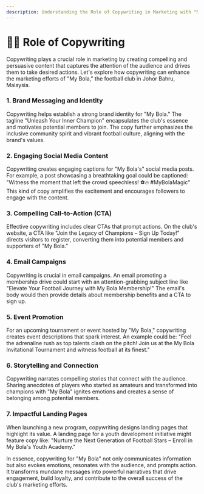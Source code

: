 ```yaml
---
description: Understanding the Role of Copywriting in Marketing with "My Bola"
---
```


# 👨🏫 Role of Copywriting

Copywriting plays a crucial role in marketing by creating compelling and persuasive content that captures the attention of the audience and drives them to take desired actions. Let's explore how copywriting can enhance the marketing efforts of "My Bola," the football club in Johor Bahru, Malaysia.

### **1. Brand Messaging and Identity**

Copywriting helps establish a strong brand identity for "My Bola." The tagline "Unleash Your Inner Champion" encapsulates the club's essence and motivates potential members to join. The copy further emphasizes the inclusive community spirit and vibrant football culture, aligning with the brand's values.

### **2. Engaging Social Media Content**

Copywriting creates engaging captions for "My Bola's" social media posts. For example, a post showcasing a breathtaking goal could be captioned: "Witness the moment that left the crowd speechless! ⚽🔥 #MyBolaMagic" This kind of copy amplifies the excitement and encourages followers to engage with the content.

### **3. Compelling Call-to-Action (CTA)**

Effective copywriting includes clear CTAs that prompt actions. On the club's website, a CTA like "Join the Legacy of Champions – Sign Up Today!" directs visitors to register, converting them into potential members and supporters of "My Bola."

### **4. Email Campaigns**

Copywriting is crucial in email campaigns. An email promoting a membership drive could start with an attention-grabbing subject line like "Elevate Your Football Journey with My Bola Membership!" The email's body would then provide details about membership benefits and a CTA to sign up.

### **5. Event Promotion**

For an upcoming tournament or event hosted by "My Bola," copywriting creates event descriptions that spark interest. An example could be: "Feel the adrenaline rush as top talents clash on the pitch! Join us at the My Bola Invitational Tournament and witness football at its finest."

### **6. Storytelling and Connection**

Copywriting narrates compelling stories that connect with the audience. Sharing anecdotes of players who started as amateurs and transformed into champions with "My Bola" ignites emotions and creates a sense of belonging among potential members.

### **7. Impactful Landing Pages**

When launching a new program, copywriting designs landing pages that highlight its value. A landing page for a youth development initiative might feature copy like: "Nurture the Next Generation of Football Stars – Enroll in My Bola's Youth Academy."

In essence, copywriting for "My Bola" not only communicates information but also evokes emotions, resonates with the audience, and prompts action. It transforms mundane messages into powerful narratives that drive engagement, build loyalty, and contribute to the overall success of the club's marketing efforts.
